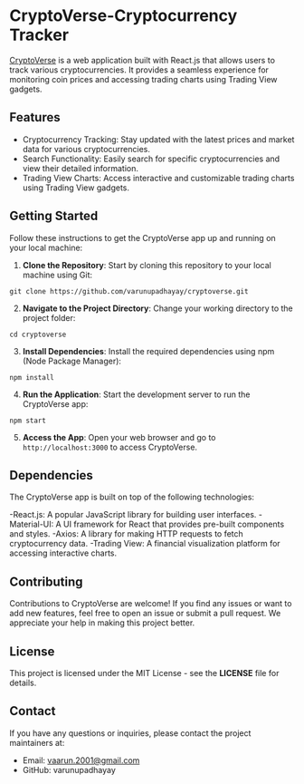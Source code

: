 # CryptoVerse-Cryptocurrency Tracker

[CryptoVerse](https://varunupadhayay.github.io/cryptoverse/) is a web application built with React.js that allows users to track various cryptocurrencies. It provides a seamless experience for monitoring coin prices and accessing trading charts using Trading View gadgets.

## Features

- Cryptocurrency Tracking: Stay updated with the latest prices and market data for various cryptocurrencies.
- Search Functionality: Easily search for specific cryptocurrencies and view their detailed information.
- Trading View Charts: Access interactive and customizable trading charts using Trading View gadgets.

## Getting Started

Follow these instructions to get the CryptoVerse app up and running on your local machine:

1. **Clone the Repository**: Start by cloning this repository to your local machine using Git:
   
```git clone https://github.com/varunupadhayay/cryptoverse.git```

2. **Navigate to the Project Directory**: Change your working directory to the project folder:

```cd cryptoverse```

3. **Install Dependencies**: Install the required dependencies using npm (Node Package Manager):

```npm install```

4. **Run the Application**: Start the development server to run the CryptoVerse app:

```npm start```

5. **Access the App**: Open your web browser and go to `http://localhost:3000` to access CryptoVerse.

## Dependencies

The CryptoVerse app is built on top of the following technologies:

-React.js: A popular JavaScript library for building user interfaces.
-Material-UI: A UI framework for React that provides pre-built components and styles.
-Axios: A library for making HTTP requests to fetch cryptocurrency data.
-Trading View: A financial visualization platform for accessing interactive charts.

## Contributing

Contributions to CryptoVerse are welcome! If you find any issues or want to add new features, feel free to open an issue or submit a pull request. We appreciate your help in making this project better.

## License

This project is licensed under the MIT License - see the **LICENSE** file for details.

## Contact

If you have any questions or inquiries, please contact the project maintainers at:

- Email: vaarun.2001@gmail.com
- GitHub: varunupadhayay




